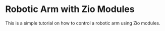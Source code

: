 # Robotic Arm with Zio Modules
This is a simple tutorial on how to control a robotic arm using Zio modules.
